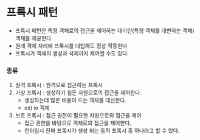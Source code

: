 # 프록시 패턴
- 프록시 패턴은 특정 객체로의 접근을 제어하는 대리인(특정 객체를 대변하는 객체) 객체를 제공한다
- 원래 객체 자리에 프록시를 대입해도 정상 작동한다
- 프록시가 객체의 생성과 삭제까지 제어할 수도 있다.

### 종류
1. 원격 프록시 : 원격으로 접근하는 프록시
2. 가상 프록시 : 생성하기 힘든 자원으로의 접근을 제어한다.
   - 생성하는데 많은 비용이 드는 객체를 대신한다.
   - ex) io 객체
3. 보호 프록시 : 접근 권한이 필요한 자원으로의 접근을 제어
   - 접근 권한을 바탕으로 객체로의 접근을 제어한다.
   - 런타임시 진짜 프록시가 생성 되는 동적 프록시 중 하나라고 할 수 있다.